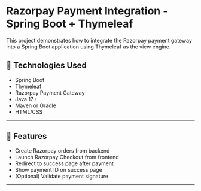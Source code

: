 # Razorpay Payment Integration - Spring Boot + Thymeleaf

This project demonstrates how to integrate the Razorpay payment gateway into a Spring Boot application using Thymeleaf as the view engine.

## 🔧 Technologies Used

- Spring Boot
- Thymeleaf
- Razorpay Payment Gateway
- Java 17+
- Maven or Gradle
- HTML/CSS

---

## 🚀 Features

- Create Razorpay orders from backend
- Launch Razorpay Checkout from frontend
- Redirect to success page after payment
- Show  payment ID on success page
- (Optional) Validate payment signature

---

